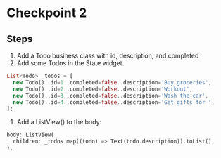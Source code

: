# Checkpoint 2

## Steps
1. Add a Todo business class with id, description, and completed
1. Add some Todos in the State widget.
```dart
List<Todo> _todos = [
  new Todo()..id=1..completed=false..description='Buy groceries',
  new Todo()..id=2..completed=false..description='Workout',
  new Todo()..id=3..completed=false..description='Wash the car',
  new Todo()..id=4..completed=false..description='Get gifts for ',
];
```
1. Add a ListView() to the body:
```dart
body: ListView(
  children: _todos.map((todo) => Text(todo.description)).toList(),
),
```
